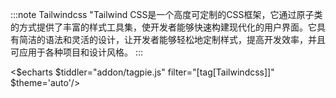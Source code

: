 :::note Tailwindcss
"Tailwind CSS是一个高度可定制的CSS框架，它通过原子类的方式提供了丰富的样式工具集，使开发者能够快速构建现代化的用户界面。它具有简洁的语法和灵活的设计，让开发者能够轻松地定制样式，提高开发效率，并且可应用于各种项目和设计风格。
:::

<$echarts $tiddler="addon/tagpie.js" filter="[tag[Tailwindcss]]" $theme='auto'/>